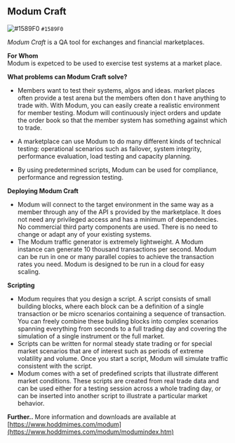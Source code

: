 ## Modum Craft

![#1589F0](https://via.placeholder.com/15/1589F0/000000?text=+) `#1589F0`

_Modum Craft_  is a QA tool for exchanges and financial marketplaces.

**For Whom**  
Modum is expetced to be used to exercise test systems at a market place.  
  
**What problems can Modum Craft solve?**  

-   Members want to test their systems, algos and ideas. market places often provide a test arena   but the members often don t have anything to trade with. With Modum, you can easily create a realistic environment for member testing. Modum will continuously inject orders and update the order book so that the member system has something against which to trade.

-   A marketplace can use Modum to do many different kinds of technical testing: operational scenarios such as failover, system integrity, performance evaluation, load testing and capacity planning.
-   By using predetermined scripts, Modum can be used for compliance, performance and regression testing.

**Deploying Modum Craft**

-   Modum will connect to the target environment in the same way as a member through any of the API s provided by the marketplace. It does not need any privileged access and has a minimum of dependencies. No commercial third party components are used. There is no need to change or adapt any of your existing systems.
-   The Modum traffic generator is extremely lightweight. A Modum instance can generate 10 thousand transactions per second. Modum can be run in one or many parallel copies to achieve the transaction rates you need. Modum is designed to be run in a cloud for easy scaling.

**Scripting**

-   Modum requires that you design a script. A script consists of small building blocks, where each block can be a definition of a single transaction or be micro scenarios containing a sequence of transaction. You can freely combine these building blocks into complex scenarios spanning everything from seconds to a full trading day and covering the simulation of a single instrument or the full market.
-   Scripts can be written for normal steady state trading or for special market scenarios that are of interest such as periods of extreme volatility and volume. Once you start a script, Modum will simulate traffic consistent with the script.
-   Modum comes with a set of predefined scripts that illustrate different market conditions. These scripts are created from real trade data and can be used either for a testing session across a whole trading day, or can be inserted into another script to illustrate a particular market behavior.


**Further..**
More information and downloads  are available at [https://www.hoddmimes.com/modum](https://www.hoddmimes.com/modum/modumindex.htm)

